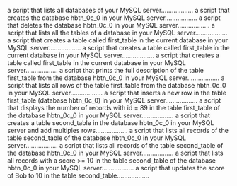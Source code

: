 a script that lists all databases of your MySQL server..................
a script that creates the database hbtn_0c_0 in your MySQL server..................
a script that deletes the database hbtn_0c_0 in your MySQL server..................
a script that lists all the tables of a database in your MySQL server..................
a script that creates a table called first_table in the current database in your MySQL server..................
a script that creates a table called first_table in the current database in your MySQL server..................
a script that creates a table called first_table in the current database in your MySQL server..................
a script that prints the full description of the table first_table from the database hbtn_0c_0 in your MySQL server..................
a script that lists all rows of the table first_table from the database hbtn_0c_0 in your MySQL server..................
a script that inserts a new row in the table first_table (database hbtn_0c_0) in your MySQL server..................
a script that displays the number of records with id = 89 in the table first_table of the database hbtn_0c_0 in your MySQL server..................
a script that creates a table second_table in the database hbtn_0c_0 in your MySQL server and add multiples rows..................
a script that lists all records of the table second_table of the database hbtn_0c_0 in your MySQL server..................
a script that lists all records of the table second_table of the database hbtn_0c_0 in your MySQL server..................
a script that lists all records with a score >= 10 in the table second_table of the database hbtn_0c_0 in your MySQL server..................
a script that updates the score of Bob to 10 in the table second_table..................
